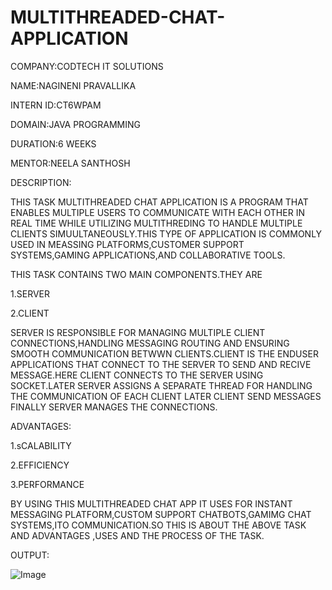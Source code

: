 # MULTITHREADED-CHAT-APPLICATION

COMPANY:CODTECH IT SOLUTIONS

NAME:NAGINENI PRAVALLIKA

INTERN ID:CT6WPAM

DOMAIN:JAVA PROGRAMMING

DURATION:6 WEEKS

MENTOR:NEELA SANTHOSH

DESCRIPTION:

THIS TASK MULTITHREADED CHAT APPLICATION IS A PROGRAM THAT ENABLES MULTIPLE USERS TO COMMUNICATE WITH EACH OTHER IN REAL TIME WHILE UTILIZING MULTITHREDING TO HANDLE MULTIPLE CLIENTS SIMUULTANEOUSLY.THIS TYPE OF APPLICATION IS COMMONLY USED IN MEASSING PLATFORMS,CUSTOMER SUPPORT SYSTEMS,GAMING APPLICATIONS,AND COLLABORATIVE TOOLS.

THIS TASK CONTAINS TWO MAIN COMPONENTS.THEY ARE

1.SERVER

2.CLIENT

SERVER IS RESPONSIBLE FOR MANAGING MULTIPLE CLIENT CONNECTIONS,HANDLING MESSAGING ROUTING AND ENSURING SMOOTH COMMUNICATION BETWWN CLIENTS.CLIENT IS THE ENDUSER APPLICATIONS THAT CONNECT TO THE SERVER TO SEND AND RECIVE MESSAGE.HERE CLIENT CONNECTS TO THE SERVER USING SOCKET.LATER SERVER ASSIGNS A SEPARATE THREAD FOR HANDLING THE COMMUNICATION OF EACH CLIENT LATER CLIENT SEND MESSAGES FINALLY SERVER MANAGES THE CONNECTIONS.

ADVANTAGES:

1.sCALABILITY

2.EFFICIENCY

3.PERFORMANCE

BY USING THIS MULTITHREADED CHAT APP IT USES FOR INSTANT MESSAGING PLATFORM,CUSTOM SUPPORT CHATBOTS,GAMIMG CHAT SYSTEMS,ITO COMMUNICATION.SO THIS IS ABOUT THE ABOVE TASK AND ADVANTAGES ,USES AND THE PROCESS OF THE TASK.

OUTPUT:

![Image](https://github.com/user-attachments/assets/56783d0a-0fe7-41d4-889b-2b16e22c9d05)
